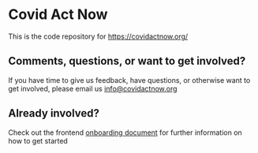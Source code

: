 # Covid Act Now

This is the code repository for https://covidactnow.org/

## Comments, questions, or want to get involved?
If you have time to give us feedback, have questions, or otherwise want to get involved, please email us info@covidactnow.org

## Already involved?
Check out the frontend
[onboarding document](https://docs.google.com/document/d/1w5wlqynTOf8fFxWP_Cly3M8o8hrhkC6yQ43XpjzgOJY/edit#) for further information on how to get started
